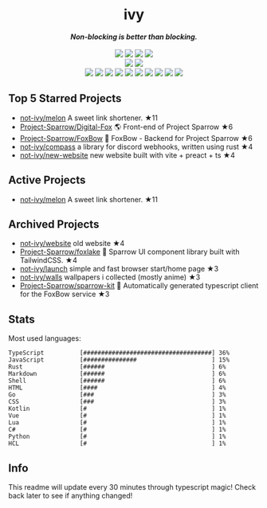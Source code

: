 <!-- deno-fmt-ignore-file -->
<h1 align="center">ivy</h1>
<div align="center">
  <b><i>Non-blocking is better than blocking.</i></b>
  <br />
  <br />
  <img src="https://img.shields.io/badge/-Vim-%23ffcee0?logo=Vim&labelColor=4c566a" />
  <img src="https://img.shields.io/badge/-CLion-%23ffbeef?logo=CLion&labelColor=4c566a" />
  <img src="https://img.shields.io/badge/-IntellJ IDEA-%23ffd3da?logo=IntelliJIDEA&labelColor=4c566a" />
  <img src="https://img.shields.io/badge/-Visual Studio Code-%23ffc9e5?logo=VisualStudioCode&labelColor=4c566a" />
  <br />
  <img src="https://img.shields.io/badge/-macOS-%23e9d3d0?logo=macOS&labelColor=4c566a" />
  <img src="https://img.shields.io/badge/-Linux-%23ffaaea?logo=Linux&labelColor=4c566a" />
  <br />
<img src="https://img.shields.io/badge/-TypeScript-ffd7ba" />
<img src="https://img.shields.io/badge/-Go-fec5bb" />
<img src="https://img.shields.io/badge/-Rust-fec89a" />
<img src="https://img.shields.io/badge/-JavaScript-e8e8e4" />
<img src="https://img.shields.io/badge/-other-fcd5ce" />
<img src="https://img.shields.io/badge/-Markdown-ffe5d9" />
<img src="https://img.shields.io/badge/-Shell-ece4db" />
<img src="https://img.shields.io/badge/-Kotlin-fae1dd" />
<img src="https://img.shields.io/badge/-Vue-f8edeb" />
<img src="https://img.shields.io/badge/-HTML-d8e2dc" />
  <br />
</div>

## Top 5 Starred Projects

- [not-ivy/melon](https://github.com/not-ivy/melon) A sweet link shortener. ★11
- [Project-Sparrow/Digital-Fox](https://github.com/Project-Sparrow/Digital-Fox) 🌎 Front-end of Project Sparrow ★6
- [Project-Sparrow/FoxBow](https://github.com/Project-Sparrow/FoxBow) 🏹 FoxBow - Backend for Project Sparrow ★6
- [not-ivy/compass](https://github.com/not-ivy/compass) a library for discord webhooks, written using rust ★4
- [not-ivy/new-website](https://github.com/not-ivy/new-website) new website built with vite + preact + ts ★4

## Active Projects

- [not-ivy/melon](https://github.com/not-ivy/melon) A sweet link shortener. ★11

## Archived Projects

- [not-ivy/website](https://github.com/not-ivy/website) old website ★4
- [Project-Sparrow/foxlake](https://github.com/Project-Sparrow/foxlake) 🍰 Sparrow UI component library built with TailwindCSS. ★4
- [not-ivy/launch](https://github.com/not-ivy/launch) simple and fast browser start/home page ★3
- [not-ivy/walls](https://github.com/not-ivy/walls) wallpapers i collected (mostly anime) ★3
- [Project-Sparrow/sparrow-kit](https://github.com/Project-Sparrow/sparrow-kit) 🤖 Automatically generated typescript client for the FoxBow service ★3

## Stats

Most used languages:
```
TypeScript          [####################################] 36%
JavaScript          [###############                     ] 15%
Rust                [######                              ] 6%
Markdown            [######                              ] 6%
Shell               [######                              ] 6%
HTML                [####                                ] 4%
Go                  [###                                 ] 3%
CSS                 [###                                 ] 3%
Kotlin              [#                                   ] 1%
Vue                 [#                                   ] 1%
Lua                 [#                                   ] 1%
C#                  [#                                   ] 1%
Python              [#                                   ] 1%
HCL                 [#                                   ] 1%
```

## Info

This readme will update every 30 minutes through typescript magic! Check back later to see if anything changed!

